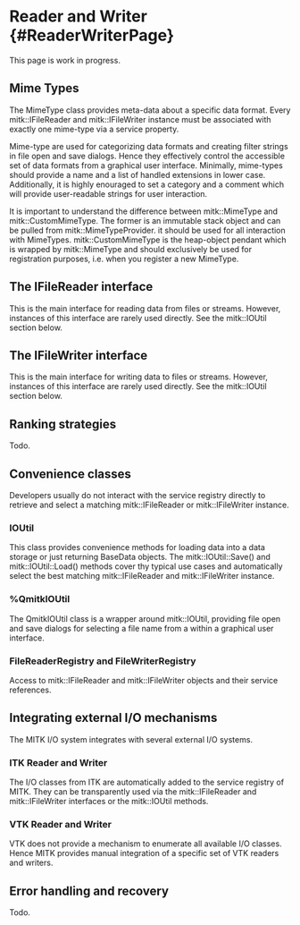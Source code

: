 Reader and Writer {#ReaderWriterPage}
=================

This page is work in progress.

## Mime Types

The MimeType class provides meta-data about a specific data format.
Every mitk::IFileReader and mitk::IFileWriter instance must be associated
with exactly one mime-type via a service property.

Mime-type are used for categorizing data formats and creating filter
strings in file open and save dialogs. Hence they effectively control
the accessible set of data formats from a graphical user interface.
Minimally, mime-types should provide a name and a list of handled extensions in lower case.
Additionally, it is highly enouraged to set a category and a comment which will provide user-readable
strings for user interaction.

It is important to understand the difference between mitk::MimeType and mitk::CustomMimeType.
The former is an immutable stack object and can be pulled from mitk::MimeTypeProvider.
it should be used for all interaction with MimeTypes. mitk::CustomMimeType is the heap-object pendant
which is wrapped by mitk::MimeType and should exclusively be used for registration purposes, i.e. when you
register a new MimeType.

## The IFileReader interface

This is the main interface for reading data from files or streams.
However, instances of this interface are rarely used directly.
See the mitk::IOUtil section below.

## The IFileWriter interface

This is the main interface for writing data to files or streams.
However, instances of this interface are rarely used directly.
See the mitk::IOUtil section below.

## Ranking strategies

Todo.

## Convenience classes

Developers usually do not interact with the service registry directly
to retrieve and select a matching mitk::IFileReader or mitk::IFileWriter instance.

### IOUtil

This class provides convenience methods for loading data into a data
storage or just returning BaseData objects. The mitk::IOUtil::Save()
and mitk::IOUtil::Load() methods cover thy typical use cases and
automatically select the best matching mitk::IFileReader and mitk::IFileWriter
instance.

### %QmitkIOUtil

The QmitkIOUtil class is a wrapper around mitk::IOUtil, providing
file open and save dialogs for selecting a file name from a within
a graphical user interface.

### FileReaderRegistry and FileWriterRegistry

Access to mitk::IFileReader and mitk::IFileWriter objects and their service references.

## Integrating external I/O mechanisms

The MITK I/O system integrates with several external I/O systems.

### ITK Reader and Writer

The I/O classes from ITK are automatically added to the service registry
of MITK. They can be transparently used via the mitk::IFileReader and mitk::IFileWriter
interfaces or the mitk::IOUtil methods.

### VTK Reader and Writer

VTK does not provide a mechanism to enumerate all available I/O classes.
Hence MITK provides manual integration of a specific set of VTK readers
and writers.

## Error handling and recovery

Todo.
